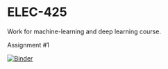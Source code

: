 # ELEC-425
Work for machine-learning and deep learning course.

Assignment #1

[![Binder](https://mybinder.org/badge.svg)](https://mybinder.org/v2/gh/tvhahn/ELEC-425.git/master?filepath=Assg1%20-%20Digits.ipynb)

